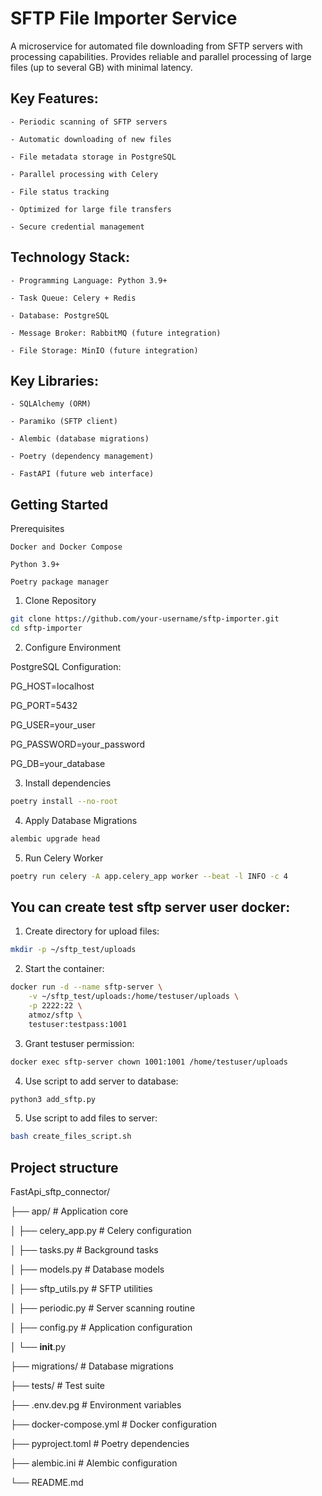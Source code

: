 # SFTP File Importer Service
A microservice for automated file downloading from SFTP servers with processing capabilities. Provides reliable and parallel processing of large files (up to several GB) with minimal latency.

## Key Features:

    - Periodic scanning of SFTP servers

    - Automatic downloading of new files

    - File metadata storage in PostgreSQL

    - Parallel processing with Celery

    - File status tracking

    - Optimized for large file transfers

    - Secure credential management

## Technology Stack:

    - Programming Language: Python 3.9+

    - Task Queue: Celery + Redis

    - Database: PostgreSQL

    - Message Broker: RabbitMQ (future integration)

    - File Storage: MinIO (future integration)

## Key Libraries:

    - SQLAlchemy (ORM)

    - Paramiko (SFTP client)

    - Alembic (database migrations)

    - Poetry (dependency management)

    - FastAPI (future web interface)

## Getting Started

Prerequisites

    Docker and Docker Compose

    Python 3.9+

    Poetry package manager

1. Clone Repository

```sh
git clone https://github.com/your-username/sftp-importer.git
cd sftp-importer
```

2. Configure Environment

PostgreSQL Configuration:

PG_HOST=localhost

PG_PORT=5432

PG_USER=your_user

PG_PASSWORD=your_password

PG_DB=your_database

3. Install dependencies

```sh
poetry install --no-root
```

4. Apply Database Migrations

```sh
alembic upgrade head
```

5. Run Celery Worker

```sh
poetry run celery -A app.celery_app worker --beat -l INFO -c 4
```

## You can create test sftp server user docker:

1. Create directory for upload files:

```sh
mkdir -p ~/sftp_test/uploads
```

2. Start the container:

```sh
docker run -d --name sftp-server \
    -v ~/sftp_test/uploads:/home/testuser/uploads \
    -p 2222:22 \
    atmoz/sftp \
    testuser:testpass:1001
```

3. Grant testuser permission:

```sh
docker exec sftp-server chown 1001:1001 /home/testuser/uploads
```

4. Use script to add server to database:

```sh
python3 add_sftp.py
```

5. Use script to add files to server:

```sh
bash create_files_script.sh
```

## Project structure

FastApi_sftp_connector/

├── app/                   # Application core

│   ├── celery_app.py      # Celery configuration

│   ├── tasks.py           # Background tasks

│   ├── models.py          # Database models

│   ├── sftp_utils.py      # SFTP utilities

│   ├── periodic.py        # Server scanning routine   

│   ├── config.py          # Application configuration

│   └── __init__.py

├── migrations/            # Database migrations

├── tests/                 # Test suite

├── .env.dev.pg            # Environment variables

├── docker-compose.yml     # Docker configuration

├── pyproject.toml         # Poetry dependencies

├── alembic.ini            # Alembic configuration

└── README.md

